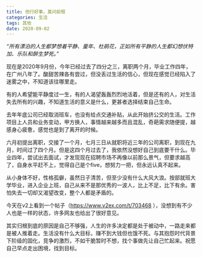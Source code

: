 ```yaml
---
title: 但行好事，莫问前程
categories: 生活
tags: 其他
date: 2020-09-02
---
```


_“所有漂泊的人生都梦想着平静、童年、杜鹃花，正如所有平静的人生都幻想伏特加、乐队和醉生梦死。”_

现在是2020年9月份，今年已经过去了四分之三，离职两个月，毕业工作四年，在广州八年了。酸甜苦辣各有尝过，但没丢过生活的信心，但现在感觉已经陷入了迷雾之中，不知道该往哪里走。

有的人希望能平静度过一生，有的人渴望轰轰烈烈地活着，但是还有的人，对生活失去所有的兴趣，不知道生活的意义是什么，更甚者选择结束自己生命。  

<!--more-->

去年年底公司已经取消班车，也没有给点交通补贴，从此开始挤公交的生活。工作项目上人员和业务变动，甲方换人，事情越来越多而且混乱，奇葩需求随便提，越感身心疲惫，感觉也是到了离开的时候。

六月初提出离职，交接了一个月，七月三日从就职将近三年的公司离职，到现在九月，时间过了四个月。但是这四个月过去了，我依然没想好自己到底要干什么。毕业四年，尝试出去面试，才发现现在招聘市场不再像以前那么景气，但要求越高了，自身水平赶不上，觉得自己是个five，想努力一把，但永远认真不起来。

从小身体不好，性格孤僻，虽然日子清苦，但至少没有什么大风大浪。按部就班大学毕业，进入企业上班，自己从来不是那优秀的一波人，比上不足，比下有余。害怕失去一切却又渴望改变，整个人都是矛盾的。

今天在v2上看到一个帖子（https://www.v2ex.com/t/703468 ），没想到有不少人也是一样的状态，许多网友也给出了很好意见。

其实归根到底的原因是自己不够强，人生的许多决定都是处于被动中，一路走来都是被人推着走。生活没有什么大目标，赚不到大钱但也饿不死。与其抱怨时代背景下阶级的固化，竞争的激烈，不如干脆暂时不想，找个事做先让自己忙起来。祝愿自己早点走出困境，找到目标。